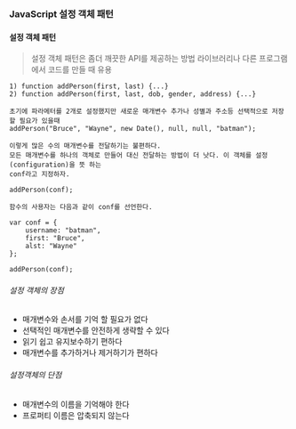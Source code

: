 ### JavaScript 설정 객체 패턴

#### 설정 객체 패턴

> 설정 객체 패턴은 좀더 깨끗한 API를 제공하는 방법
> 라이브러리나 다른 프로그램에서 코드를 만들 때 유용

```{.javascript}
1) function addPerson(first, last) {...}
2) function addPerson(first, last, dob, gender, address) {...}

초기에 파라메터를 2개로 설정했지만 새로운 매개변수 추가나 성별과 주소등 선택적으로 저장할 필요가 있을때
addPerson("Bruce", "Wayne", new Date(), null, null, "batman");

이렇게 많은 수의 매개변수를 전달하기는 불편하다.
모든 매개변수를 하나의 객체로 만들어 대신 전달하는 방법이 더 낫다. 이 객체를 설정(configuration)을 뜻 하는
conf라고 지정하자.

addPerson(conf);

함수의 사용자는 다음과 같이 conf를 선언한다.

var conf = {
	username: "batman",
    first: "Bruce",
    alst: "Wayne"
};

addPerson(conf);
```
###### 설정 객체의 장점
 - 매개변수와 손서를 기억 할 필요가 없다
 - 선택적인 매개변수를 안전하게 생략할 수 있다
 - 읽기 쉽고 유지보수하기 편하다
 - 매개변수를 추가하거나 제거하기가 편하다

###### 설정객체의 단점
 - 매개변수의 이름을 기억해야 한다
 - 프로퍼티 이름은 압축되지 않는다
